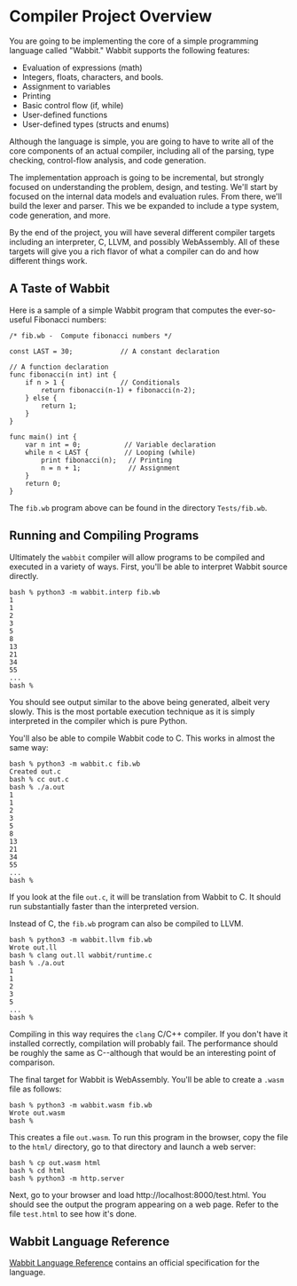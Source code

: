 # Compiler Project Overview

You are going to be implementing the core of a simple programming
language called "Wabbit."  Wabbit supports the following features:

- Evaluation of expressions (math)
- Integers, floats, characters, and bools.
- Assignment to variables
- Printing
- Basic control flow (if, while)
- User-defined functions
- User-defined types (structs and enums)

Although the language is simple, you are going to have to write all of
the core components of an actual compiler, including all of the
parsing, type checking, control-flow analysis, and code generation.

The implementation approach is going to be incremental, but strongly
focused on understanding the problem, design, and testing.  We'll
start by focused on the internal data models and evaluation rules.
From there, we'll build the lexer and parser.  This we be expanded
to include a type system, code generation, and more.

By the end of the project, you will have several different compiler
targets including an interpreter, C, LLVM,
and possibly WebAssembly.  All of these targets will give you a rich
flavor of what a compiler can do and how different things work.

## A Taste of Wabbit

Here is a sample of a simple Wabbit program that computes the ever-so-useful
Fibonacci numbers:

```
/* fib.wb -  Compute fibonacci numbers */

const LAST = 30;            // A constant declaration

// A function declaration
func fibonacci(n int) int {
    if n > 1 {              // Conditionals
        return fibonacci(n-1) + fibonacci(n-2);
    } else {
        return 1;
    }
}

func main() int {
    var n int = 0;           // Variable declaration
    while n < LAST {         // Looping (while)
        print fibonacci(n);   // Printing
        n = n + 1;            // Assignment
    }
    return 0;
}
```

The `fib.wb` program above can be found in the directory
`Tests/fib.wb`.

## Running and Compiling Programs

Ultimately the `wabbit` compiler will allow programs to be compiled
and executed in a variety of ways.  First, you'll be able to interpret
Wabbit source directly.

```
bash % python3 -m wabbit.interp fib.wb
1
1
2
3
5
8
13
21
34
55
...
bash %
```

You should see output similar to the above being generated, albeit
very slowly.  This is the most portable execution technique as it is simply
interpreted in the compiler which is pure Python.

You'll also be able to compile Wabbit code to C. This
works in almost the same way:

```
bash % python3 -m wabbit.c fib.wb
Created out.c
bash % cc out.c
bash % ./a.out
1
1
2
3
5
8
13
21
34
55
...
bash %
```

If you look at the file `out.c`, it will be translation from Wabbit to C.
It should run substantially faster than the interpreted version.

Instead of C, the `fib.wb` program can also be compiled to LLVM.

```
bash % python3 -m wabbit.llvm fib.wb
Wrote out.ll
bash % clang out.ll wabbit/runtime.c
bash % ./a.out
1
1
2
3
5
...
bash %
```

Compiling in this way requires the `clang` C/C++ compiler.  If you don't have
it installed correctly, compilation will probably fail.  The performance should be roughly the same as C--although that would be an interesting point of comparison. 

The final target for Wabbit is WebAssembly.  You'll be able to create a `.wasm`
file as follows:

```
bash % python3 -m wabbit.wasm fib.wb
Wrote out.wasm
bash % 
```

This creates a file `out.wasm`.   To run this program in the browser, copy the file to the `html/` directory,
go to that directory and launch a web server:

```
bash % cp out.wasm html
bash % cd html
bash % python3 -m http.server
```

Next, go to your browser and load http://localhost:8000/test.html.
You should see the output the program appearing on a web page.
Refer to the file `test.html` to see how it's done.

## Wabbit Language Reference

[Wabbit Language Reference](https://github.com/dabeaz/compilers_2020_05/wiki/Wabbit-Specification) contains an official specification for the language.

